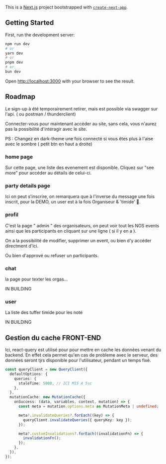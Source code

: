 This is a [Next.js](https://nextjs.org/) project bootstrapped with [`create-next-app`](https://github.com/vercel/next.js/tree/canary/packages/create-next-app).

## Getting Started

First, run the development server:

```bash
npm run dev
# or
yarn dev
# or
pnpm dev
# or
bun dev
```

Open [http://localhost:3000](http://localhost:3000) with your browser to see the result.

## Roadmap

Le sign-up à été temporairement retirer, mais est possible via swagger sur l'api. ( ou postman / thunderclient)

Connecter-vous pour maintenant accéder au site, sans cela, vous n'aurez pas la possibilité d'intéragir avec le site.

PS : Changez en dark-theme une fois connecté si vous êtes plus à l'aise avec le sombre ( petit btn en haut a droite)

### home page

Sur cette page, une liste des evenement est disponible. Cliquez sur "see more" pour accéder au détails de celui-ci.

### party details page

Ici on peut s'inscrire, on remarquera que à l'inverse du message une fois inscrit, pour la DEMO, un user est à la fois Organiseur & 'timide' 👀.

### profil

C'est la page " admin " des organisateurs, on peut voir tout les NOS events ainsi que les participants en cliquant sur une ligne ( si il y en a ).

On a la possibilité de modifier, supprimer un event, ou bien d'y accéder directment d'ici.

Ou bien d'apprové ou refuser un participants.

### chat

la page pour texter les orgas...

IN BUILDING

### user

La liste des tuffer timide pour les noté

IN BUILDING

## Gestion du cache FRONT-END

Ici, react-query est utilisé pour pour mettre en cache les données venant du backend. En effet cela permet qu'en cas de probleme avec le serveur, des données seront tjrs disponible pour l'utilisateur, pendant un temps fixé.

```ts
const queryClient = new QueryClient({
  defaultOptions: {
    queries: {
      staleTime: 5000, // ICI MIS A 5sc
    },
  },
  mutationCache: new MutationCache({
    onSuccess: (data, variables, context, mutation) => {
      const meta = mutation.options.meta as MutationMeta | undefined;

      meta?.invalidateQueries?.forEach((key) => {
        queryClient.invalidateQueries({ queryKey: key });
      });

      meta?.customInvalidations?.forEach((invalidationFn) => {
        invalidationFn();
      });
    },
  }),
});
```
